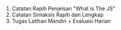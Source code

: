 1. Catatan Rapih Penjelsan "What is The JS"
2. Catatan Sintaksis Rapih dan Lengkap
3. Tugas Latihan Mandiri + Evaluasi Harian